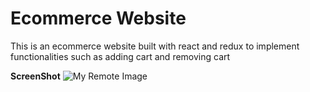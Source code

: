 # Ecommerce Website
This is an ecommerce website built with react and redux to implement functionalities such as adding cart and removing cart 

__ScreenShot__
![My Remote Image](https://oluwibe-faith.netlify.app/static/media/image-1.6c9d8709bfb1fe4cff13.png?dl=0)

